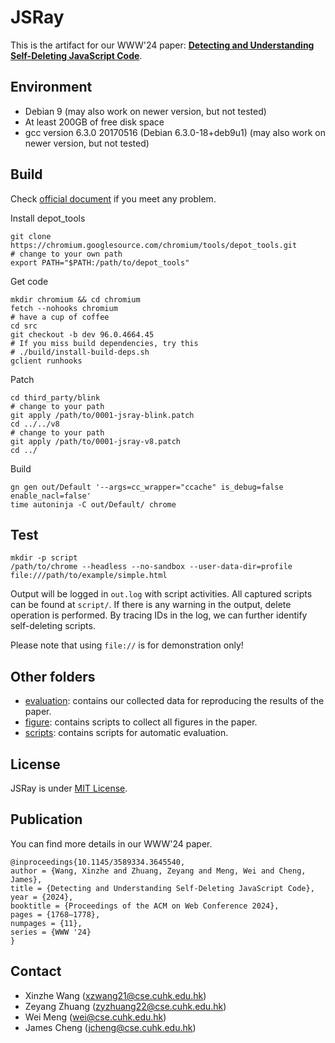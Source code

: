 # JSRay

This is the artifact for our WWW'24 paper: **[Detecting and Understanding Self-Deleting JavaScript Code](https://dl.acm.org/doi/10.1145/3589334.3645540)**.

## Environment

- Debian 9 (may also work on newer version, but not tested)
- At least 200GB of free disk space
- gcc version 6.3.0 20170516 (Debian 6.3.0-18+deb9u1) (may also work on newer version, but not tested)

## Build

Check [official document](https://chromium.googlesource.com/chromium/src/+/main/docs/linux/build_instructions.md) if you meet any problem.

Install depot_tools
```
git clone https://chromium.googlesource.com/chromium/tools/depot_tools.git
# change to your own path
export PATH="$PATH:/path/to/depot_tools"
```

Get code
```
mkdir chromium && cd chromium
fetch --nohooks chromium
# have a cup of coffee
cd src
git checkout -b dev 96.0.4664.45
# If you miss build dependencies, try this
# ./build/install-build-deps.sh
gclient runhooks
```

Patch
```
cd third_party/blink
# change to your path
git apply /path/to/0001-jsray-blink.patch
cd ../../v8
# change to your path
git apply /path/to/0001-jsray-v8.patch
cd ../
```

Build
```
gn gen out/Default '--args=cc_wrapper="ccache" is_debug=false enable_nacl=false'
time autoninja -C out/Default/ chrome
```

## Test
```
mkdir -p script
/path/to/chrome --headless --no-sandbox --user-data-dir=profile file:///path/to/example/simple.html
```
Output will be logged in `out.log` with script activities. All captured scripts can be found at `script/`. If there is any warning in the output, delete operation is performed. By tracing IDs in the log, we can further identify self-deleting scripts.

Please note that using `file://` is for demonstration only!

## Other folders

- [evaluation](evaluation): contains our collected data for reproducing the results of the paper.
- [figure](figure): contains scripts to collect all figures in the paper.
- [scripts](scripts): contains scripts for automatic evaluation.

## License

JSRay is under [MIT License](LICENSE).

## Publication

You can find more details in our WWW'24 paper.

```
@inproceedings{10.1145/3589334.3645540,
author = {Wang, Xinzhe and Zhuang, Zeyang and Meng, Wei and Cheng, James},
title = {Detecting and Understanding Self-Deleting JavaScript Code},
year = {2024},
booktitle = {Proceedings of the ACM on Web Conference 2024},
pages = {1768–1778},
numpages = {11},
series = {WWW '24}
}
```

## Contact
- Xinzhe Wang (xzwang21@cse.cuhk.edu.hk)
- Zeyang Zhuang (zyzhuang22@cse.cuhk.edu.hk)
- Wei Meng (wei@cse.cuhk.edu.hk)
- James Cheng (jcheng@cse.cuhk.edu.hk)